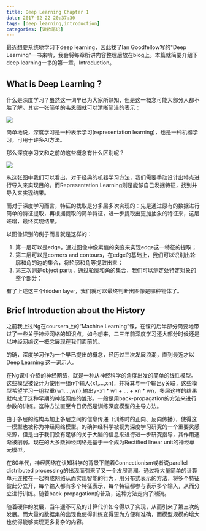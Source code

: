 ```yaml
---
title: Deep Learning Chapter 1
date: 2017-02-22 20:37:30
tags: [deep learning,introduction]
categories: [读数笔记]
---
```


最近想要系统地学习下deep learning，因此找了Ian Goodfellow写的"Deep Learning"一书来啃，我会将每章所讲内容整理后放在blog上。本篇就简要介绍下deep learning一书的第一章，Introduction。

<!-- more -->

## What is Deep Learning？
什么是深度学习？虽然这一词早已为大家所熟知，但是这一概念可能大部分人都不胜了解。其实一张简单的韦恩图就可以清晰简洁的表示：

![](/images/old-resources/Screen%20Shot%202017-02-22%20at%208.46.15%20PM.png)

简单地说，深度学习是一种表示学习(representation learning)，也是一种机器学习，可用于许多AI方法。

那么深度学习又和之前的这些概念有什么区别呢？

![](/images/old-resources/Screen%20Shot%202017-02-22%20at%208.52.32%20PM.png)

从这张图中我们可以看出，对于经典的机器学习方法，我们需要手动设计出特点进行导入来实现目的。而Representation Learning则是能够自己发掘特征，找到并导入来实现结果。

而对于深度学习而言，特征的找取是分多层多次实现的：先是通过原有的数据进行简单的特征提取，再根据提取的简单特征，进一步提取出更加抽象的特征来，这层递增，最终实现结果。

以图像识别的例子而言就是这样的：

1. 第一层可以是edge，通过图像中像素值的突变来实现edge这一特征的提取；
2. 第二层可以是corners and contours，在edge的基础上，我们可以识别出轮廓和角的边的集合，将轮廓和角等提取出来；
3. 第三次则是object parts，通过轮廓和角的集合，我们可以测定处特定对象的整个部分；

有了上述这三个hidden layer，我们就可以最终判断出图像是哪种物体了。

## Brief Introduction about the History
之前我上过Ng在coursera上的“Machine Learning”课，在课的后半部分简要地带过了一些关于神经网络的知识点。如今想来，二三年前深度学习还大部分时候还是以神经网络这一概念展现在我们面前的。

的确，深度学习作为一个早已提出的概念，经历过三次发展浪潮，直到最近才以 Deep Learning 这一词示人。

在Ng课中介绍的神经网络，就是一种从神经科学的角度出发的简单的线性模型。这些模型被设计为使用一组n个输入{x1,...,xn}，并将其与一个输出y关联，这些模型希望学习一组权重{w1,...,wn},输出y=x1 * w1 + ... + xn * wn，多层这样的结果就构成了这种早期的神经网络的雏形。一般是用back-propagation的方法来进行参数的训练。这种方法直至今日仍然是训练深度模型的主导方法。

由于多层的结构再加上多层之间的信息传递（训练时的正向、反向传播），使得这一模型也被称为神经网络模型。的确神经科学被视为深度学习研究的一个重要灵感来源，但是由于我们没有足够的关于大脑的信息来进行进一步研究指导，其作用逐渐被削弱。现在的大多数神经网络是基于一个成为Rectified linear unit的神经单元模型。

在80年代，神经网络在认知科学的背景下随着Connectionism或者说parallel distributed processing的出现而引来了又一个发展高潮。通过将大量简单的计算单元连接在一起构成网络从而实现智能的行为，用分布式表示的方法，将多个特征彼此分立开，每个输入都有多个特征表示，每个特征都参与表示多个输入，从而分立进行训练。随着back-propagation的普及，这种方法走向了潮流。

随着硬件的发展，当年遥不可及的计算代价如今得以了实现，从而引来了第三次的发展。而大量的数据集的出现也使得训练变得更为方便和准确，而模型规模的增大也使得能够实现更多复杂的内容。